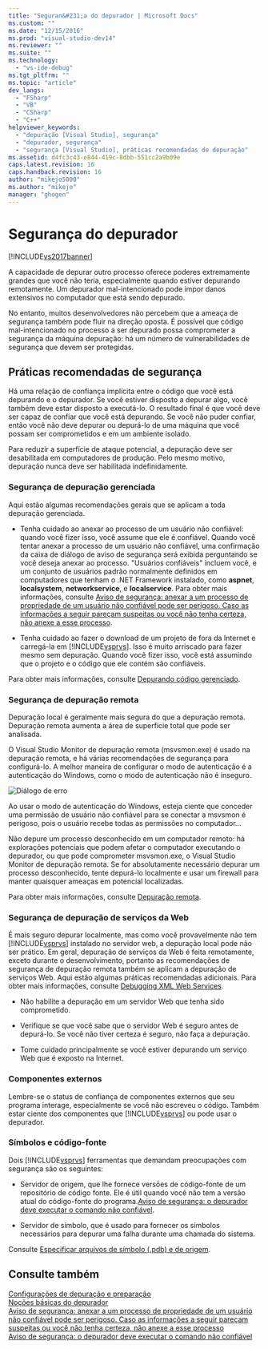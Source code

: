 ```yaml
---
title: "Seguran&#231;a do depurador | Microsoft Docs"
ms.custom: ""
ms.date: "12/15/2016"
ms.prod: "visual-studio-dev14"
ms.reviewer: ""
ms.suite: ""
ms.technology: 
  - "vs-ide-debug"
ms.tgt_pltfrm: ""
ms.topic: "article"
dev_langs: 
  - "FSharp"
  - "VB"
  - "CSharp"
  - "C++"
helpviewer_keywords: 
  - "depuração [Visual Studio], segurança"
  - "depurador, segurança"
  - "segurança [Visual Studio], práticas recomendadas de depuração"
ms.assetid: d4fc3c43-e844-419c-8dbb-551cc2a9b09e
caps.latest.revision: 16
caps.handback.revision: 16
author: "mikejo5000"
ms.author: "mikejo"
manager: "ghogen"
---
```

# Seguran&#231;a do depurador
[!INCLUDE[vs2017banner](../code-quality/includes/vs2017banner.md)]

A capacidade de depurar outro processo oferece poderes extremamente grandes que você não teria, especialmente quando estiver depurando remotamente. Um depurador mal\-intencionado pode impor danos extensivos no computador que está sendo depurado.  
  
 No entanto, muitos desenvolvedores não percebem que a ameaça de segurança também pode fluir na direção oposta. É possível que código mal\-intencionado no processo a ser depurado possa comprometer a segurança da máquina depuração: há um número de vulnerabilidades de segurança que devem ser protegidas.  
  
## Práticas recomendadas de segurança  
 Há uma relação de confiança implícita entre o código que você está depurando e o depurador. Se você estiver disposto a depurar algo, você também deve estar disposto a executá\-lo. O resultado final é que você deve ser capaz de confiar que você está depurando. Se você não puder confiar, então você não deve depurar ou depurá\-lo de uma máquina que você possam ser comprometidos e em um ambiente isolado.  
  
 Para reduzir a superfície de ataque potencial, a depuração deve ser desabilitada em computadores de produção. Pelo mesmo motivo, depuração nunca deve ser habilitada indefinidamente.  
  
### Segurança de depuração gerenciada  
 Aqui estão algumas recomendações gerais que se aplicam a toda depuração gerenciada.  
  
-   Tenha cuidado ao anexar ao processo de um usuário não confiável: quando você fizer isso, você assume que ele é confiável. Quando você tentar anexar a processo de um usuário não confiável, uma confirmação da caixa de diálogo de aviso de segurança será exibida perguntando se você deseja anexar ao processo. "Usuários confiáveis" incluem você, e um conjunto de usuários padrão normalmente definidos em computadores que tenham o .NET Framework instalado, como **aspnet**, **localsystem**, **networkservice**, e **localservice**. Para obter mais informações, consulte [Aviso de segurança: anexar a um processo de propriedade de um usuário não confiável pode ser perigoso. Caso as informações a seguir pareçam suspeitas ou você não tenha certeza, não anexe a esse processo](../debugger/security-warning-attaching-to-a-process-owned-by-an-untrusted-user-can-be-dangerous-if-the-following-information-looks-suspicious-or-you-are-unsure-do-not-attach-to-this-process.md).  
  
-   Tenha cuidado ao fazer o download de um projeto de fora da Internet e carregá\-la em [!INCLUDE[vsprvs](../code-quality/includes/vsprvs_md.md)]. Isso é muito arriscado para fazer mesmo sem depuração. Quando você fizer isso, você está assumindo que o projeto e o código que ele contém são confiáveis.  
  
 Para obter mais informações, consulte [Depurando código gerenciado](../debugger/debugging-managed-code.md).  
  
### Segurança de depuração remota  
 Depuração local é geralmente mais segura do que a depuração remota. Depuração remota aumenta a área de superfície total que pode ser analisada.  
  
 O Visual Studio Monitor de depuração remota \(msvsmon.exe\) é usado na depuração remota, e há várias recomendações de segurança para configurá\-lo. A melhor maneira de configurar o modo de autenticação é a autenticação do Windows, como o modo de autenticação não é inseguro.  
  
 ![Diálogo de erro](~/docs/debugger/media/dbg_err_remotepermissionschanged.png "DBG\_ERR\_RemotePermissionsChanged")  
  
 Ao usar o modo de autenticação do Windows, esteja ciente que conceder uma permissão de usuário não confiável para se conectar a msvsmon é perigoso, pois o usuário recebe todas as permissões no computador...  
  
 Não depure um processo desconhecido em um computador remoto: há explorações potenciais que podem afetar o computador executando o depurador, ou que pode comprometer msvsmon.exe, o Visual Studio Monitor de depuração remota. Se for absolutamente necessário depurar um processo desconhecido, tente depurá\-lo localmente e usar um firewall para manter quaisquer ameaças em potencial localizadas.  
  
 Para obter mais informações, consulte [Depuração remota](../debugger/remote-debugging.md).  
  
### Segurança de depuração de serviços da Web  
 É mais seguro depurar localmente, mas como você provavelmente não tem [!INCLUDE[vsprvs](../code-quality/includes/vsprvs_md.md)] instalado no servidor web, a depuração local pode não ser prático. Em geral, depuração de serviços da Web é feita remotamente, exceto durante o desenvolvimento, portanto as recomendações de segurança de depuração remota também se aplicam a depuração de serviços Web. Aqui estão algumas práticas recomendadas adicionais. Para obter mais informações, consulte [Debugging XML Web Services](http://msdn.microsoft.com/pt-br/c900b137-9fbd-4f59-91b5-9c2c6ce06f00).  
  
-   Não habilite a depuração em um servidor Web que tenha sido comprometido.  
  
-   Verifique se que você sabe que o servidor Web é seguro antes de depurá\-lo. Se você não tiver certeza é seguro, não faça a depuração.  
  
-   Tome cuidado principalmente se você estiver depurando um serviço Web que é exposto na Internet.  
  
### Componentes externos  
 Lembre\-se o status de confiança de componentes externos que seu programa interage, especialmente se você não escreveu o código. Também estar ciente dos componentes que [!INCLUDE[vsprvs](../code-quality/includes/vsprvs_md.md)] ou pode usar o depurador.  
  
### Símbolos e código\-fonte  
 Dois [!INCLUDE[vsprvs](../code-quality/includes/vsprvs_md.md)] ferramentas que demandam preocupações com segurança são os seguintes:  
  
-   Servidor de origem, que lhe fornece versões de código\-fonte de um repositório de código fonte. Ele é útil quando você não tem a versão atual do código\-fonte do programa.[Aviso de segurança: o depurador deve executar o comando não confiável](../debugger/security-warning-debugger-must-execute-untrusted-command.md).  
  
-   Servidor de símbolo, que é usado para fornecer os símbolos necessários para depurar uma falha durante uma chamada do sistema.  
  
 Consulte [Especificar arquivos de símbolo \(.pdb\) e de origem](../debugger/specify-symbol-dot-pdb-and-source-files-in-the-visual-studio-debugger.md).  
  
## Consulte também  
 [Configurações de depuração e preparação](../debugger/debugger-settings-and-preparation.md)   
 [Noções básicas do depurador](../debugger/debugger-basics.md)   
 [Aviso de segurança: anexar a um processo de propriedade de um usuário não confiável pode ser perigoso. Caso as informações a seguir pareçam suspeitas ou você não tenha certeza, não anexe a esse processo](../debugger/security-warning-attaching-to-a-process-owned-by-an-untrusted-user-can-be-dangerous-if-the-following-information-looks-suspicious-or-you-are-unsure-do-not-attach-to-this-process.md)   
 [Aviso de segurança: o depurador deve executar o comando não confiável](../debugger/security-warning-debugger-must-execute-untrusted-command.md)